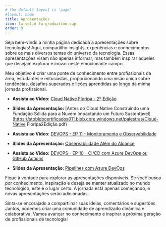 ```yaml
---
# the default layout is 'page'
#layout: home
title: Apresentações
icon: fa-solid fa-graduation-cap
order: 8
---
```


Seja bem-vindo à minha página dedicada a apresentações sobre tecnologias! Aqui, compartilho insights, experiências e conhecimentos sobre os mais diversos temas do universo da tecnologia. Essas apresentações visam não apenas informar, mas também inspirar aqueles que desejam explorar e inovar neste emocionante campo.

Meu objetivo é criar uma ponte de conhecimento entre profissionais da área, estudantes e entusiastas, proporcionando uma visão única sobre tendências, desafios superados e lições aprendidas ao longo da minha jornada profissional.

- <i class="fab fa-youtube"></i> **Assista ao Vídeo:** [Cloud Native Floripa - 2º Edição](https://www.youtube.com/watch?v=cSF1mPEZ8Rw&ab_channel=CloudNativeFloripa)

- <i class="fa-solid fa-link"></i> **Slides da Apresentação:** [Antes do Cloud Native Construindo uma Fundação Sólida para a Nuvem Impactando um Futuro Sustentável](https://stoblobcertificados011.blob.core.windows.net/palestras/Cloud-Native Floripa2Edição.pdf)

- <i class="fab fa-youtube"></i> **Assista ao Vídeo:** [DEVOPS - EP 11 - Monitoramento e Observabilidade](https://www.youtube.com/watch?v=-rYhXprMJO4&ab_channel=UnicastCloudLab)

- <i class="fa-solid fa-link"></i> **Slides da Apresentação:** [Observabilidade Além do Alcance](https://stoblobcertificados011.blob.core.windows.net/palestras/Observability-alem-do-alcance.pdf)

- <i class="fab fa-youtube"></i> **Assista ao Vídeo:** [DEVOPS - EP 10 - CI/CD com Azure DevOps ou GitHub Actions](https://www.youtube.com/watch?v=hxiluSC8E_U&t=910s&ab_channel=UnicastCloudLab)

- <i class="fa-solid fa-link"></i> **Slides da Apresentação:** [Pipelines com Azure DevOps](https://stoblobcertificados011.blob.core.windows.net/palestras/pipelines-com-azureDevOps.pdf)


Fique à vontade para explorar as apresentações disponíveis. Se você busca por conhecimento, inspiração e deseja se manter atualizado no mundo tecnológico, este é o lugar certo. A jornada está apenas começando, e novas apresentações serão adicionadas.

Sinta-se encorajado a compartilhar suas ideias, comentários e sugestões. Juntos, podemos criar uma comunidade de aprendizado dinâmica e colaborativa. Vamos avançar no conhecimento e inspirar a próxima geração de profissionais de tecnologia! 